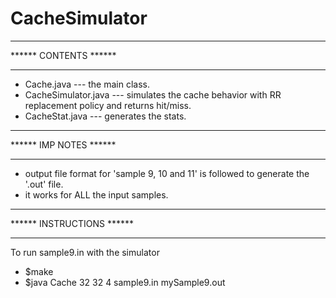 # CacheSimulator

**********************
****** CONTENTS ******
********************** 
 * Cache.java                --- the main class.
 * CacheSimulator.java       --- simulates the cache behavior with RR replacement policy and returns hit/miss.
 * CacheStat.java            --- generates the stats.


***********************
****** IMP NOTES ******
***********************
 * output file format for 'sample 9, 10 and 11' is followed to generate the '.out' file.
 * it works for ALL the input samples.


**************************
****** INSTRUCTIONS ******
**************************
 To run sample9.in with the simulator

 * $make
 * $java Cache 32 32 4 sample9.in mySample9.out
